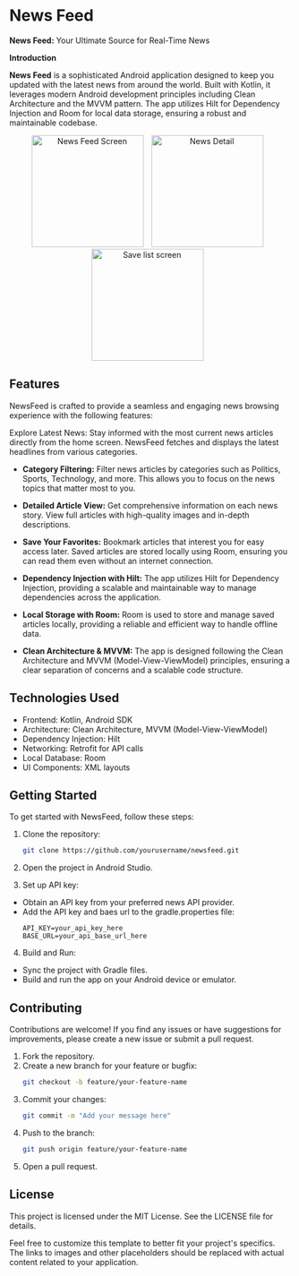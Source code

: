 # News Feed

**News Feed:** Your Ultimate Source for Real-Time News

**Introduction**

**News Feed** is a sophisticated Android application designed to keep you updated with the latest news from around the world. Built with Kotlin, it leverages modern Android development principles including Clean Architecture and the MVVM pattern. The app utilizes Hilt for Dependency Injection and Room for local data storage, ensuring a robust and maintainable codebase.

<p align="center">
  <img src="https://firebasestorage.googleapis.com/v0/b/food-app-9e90b.appspot.com/o/newsfeed%2FNewsList.png?alt=media&token=53069c31-92ee-4ed9-8a96-b1a85c011753" alt="News Feed Screen" width="200" style="margin-right: 10px;" />
  <img src="https://firebasestorage.googleapis.com/v0/b/food-app-9e90b.appspot.com/o/newsfeed%2FNews_detail.png?alt=media&token=a58b8565-fe7a-4eac-b2f9-b3e16d4e7c76" alt="News Detail" width="200" style="margin-right: 10px;" />
  <img src="https://firebasestorage.googleapis.com/v0/b/food-app-9e90b.appspot.com/o/newsfeed%2FSaveList.png?alt=media&token=824f8781-1228-44e7-a23d-c95f03ebd872" alt="Save list screen" width="200" style="margin-right: 10px;" />
</p>

## Features

NewsFeed is crafted to provide a seamless and engaging news browsing experience with the following features:

Explore Latest News: Stay informed with the most current news articles directly from the home screen. NewsFeed fetches and displays the latest headlines from various categories.

- **Category Filtering:** Filter news articles by categories such as Politics, Sports, Technology, and more. This allows you to focus on the news topics that matter most to you.
- **Detailed Article View:** Get comprehensive information on each news story. View full articles with high-quality images and in-depth descriptions.
- **Save Your Favorites:** Bookmark articles that interest you for easy access later. Saved articles are stored locally using Room, ensuring you can read them even without an internet connection.

- **Dependency Injection with Hilt:** The app utilizes Hilt for Dependency Injection, providing a scalable and maintainable way to manage dependencies across the application.

- **Local Storage with Room:** Room is used to store and manage saved articles locally, providing a reliable and efficient way to handle offline data.

- **Clean Architecture & MVVM:** The app is designed following the Clean Architecture and MVVM (Model-View-ViewModel) principles, ensuring a clear separation of concerns and a scalable code structure.

## Technologies Used

- Frontend: Kotlin, Android SDK
- Architecture: Clean Architecture, MVVM (Model-View-ViewModel)
- Dependency Injection: Hilt
- Networking: Retrofit for API calls
- Local Database: Room
- UI Components: XML layouts

## Getting Started

To get started with NewsFeed, follow these steps:

1. Clone the repository:
    ```bash
    git clone https://github.com/yourusername/newsfeed.git
    ```
2. Open the project in Android Studio.

3. Set up API key:
- Obtain an API key from your preferred news API provider.
- Add the API key and baes url to the gradle.properties file:
    ```properties
    API_KEY=your_api_key_here
    BASE_URL=your_api_base_url_here
    ```
4. Build and Run:
- Sync the project with Gradle files.
- Build and run the app on your Android device or emulator.

##  Contributing

Contributions are welcome! If you find any issues or have suggestions for improvements, please create a new issue or submit a pull request.

1. Fork the repository.
2. Create a new branch for your feature or bugfix:
    ```bash
    git checkout -b feature/your-feature-name
    ```
3. Commit your changes:
    ```bash
    git commit -m "Add your message here"
    ```
4. Push to the branch:
    ```bash
    git push origin feature/your-feature-name
    ```
5. Open a pull request.
   
## License

This project is licensed under the MIT License. See the LICENSE file for details.

Feel free to customize this template to better fit your project's specifics. The links to images and other placeholders should be replaced with actual content related to your application.
